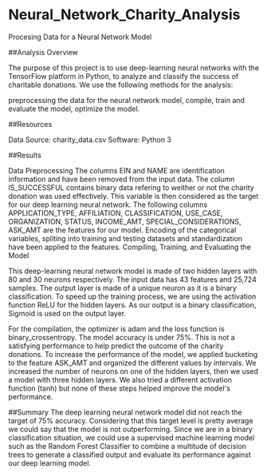 # Neural_Network_Charity_Analysis
Procesing Data for a Neural Network Model

##Analysis Overview

The purpose of this project is to use deep-learning neural networks with the TensorFlow platform in Python, to analyze and classify the success of 
charitable donations.
We use the following methods for the analysis:

preprocessing the data for the neural network model,
compile, train and evaluate the model,
optimize the model.

##Resources

Data Source: charity_data.csv
Software: Python 3

##Results

Data Preprocessing
The columns EIN and NAME are identification information and have been removed from the input data.
The column IS_SUCCESSFUL contains binary data refering to weither or not the charity donation was used effectively. This variable is then 
considered as the target for our deep learning neural network.
The following columns APPLICATION_TYPE, AFFILIATION, CLASSIFICATION, USE_CASE, ORGANIZATION, STATUS, INCOME_AMT, SPECIAL_CONSIDERATIONS, 
ASK_AMT are the features for our model.
Encoding of the categorical variables, spliting into training and testing datasets and standardization have been applied to the features.
Compiling, Training, and Evaluating the Model

This deep-learning neural network model is made of two hidden layers with 80 and 30 neurons respectively.
The input data has 43 features and 25,724 samples.
The output layer is made of a unique neuron as it is a binary classification.
To speed up the training process, we are using the activation function ReLU for the hidden layers. As our output is a binary classification, 
Sigmoid is used on the output layer.

For the compilation, the optimizer is adam and the loss function is binary_crossentropy.
The model accuracy is under 75%. This is not a satisfying performance to help predict the outcome of the charity donations.
To increase the performance of the model, we applied bucketing to the feature ASK_AMT and organized the different values by intervals.
We increased the number of neurons on one of the hidden layers, then we used a model with three hidden layers.
We also tried a different activation function (tanh) but none of these steps helped improve the model's performance.

##Summary
The deep learning neural network model did not reach the target of 75% accuracy. Considering that this target level is pretty average we could 
say that the model is not outperforming.
Since we are in a binary classification situation, we could use a supervised machine learning model such as the Random Forest Classifier to 
combine a multitude of decision trees to generate a classified output and evaluate its performance against our deep learning model.

